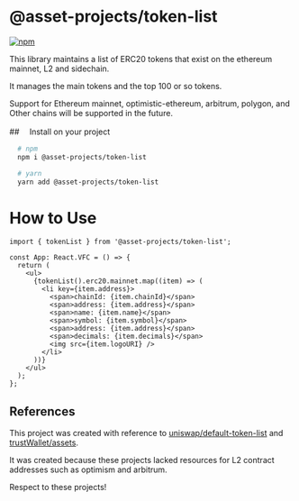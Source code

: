 # @asset-projects/token-list

[![npm](https://img.shields.io/npm/v/@asset-projects/token-list)](https://unpkg.com/@asset-projects/token-list@latest/)

This library maintains a list of ERC20 tokens that exist on the ethereum mainnet, L2 and sidechain.

It manages the main tokens and the top 100 or so tokens.

Support for Ethereum mainnet, optimistic-ethereum, arbitrum, polygon, and Other chains will be supported in the future.

##　 Install on your project

```zsh
  # npm
  npm i @asset-projects/token-list

  # yarn
  yarn add @asset-projects/token-list
```

# How to Use

```tsx
import { tokenList } from '@asset-projects/token-list';

const App: React.VFC = () => {
  return (
    <ul>
      {tokenList().erc20.mainnet.map((item) => (
        <li key={item.address}>
          <span>chainId: {item.chainId}</span>
          <span>address: {item.address}</span>
          <span>name: {item.name}</span>
          <span>symbol: {item.symbol}</span>
          <span>address: {item.address}</span>
          <span>decimals: {item.decimals}</span>
          <img src={item.logoURI} />
        </li>
      ))}
    </ul>
  );
};
```

## References

This project was created with reference to [uniswap/default-token-list](https://github.com/Uniswap/default-token-list) and [trustWallet/assets](https://github.com/trustwallet/assets).

It was created because these projects lacked resources for L2 contract addresses such as optimism and arbitrum.

Respect to these projects!
